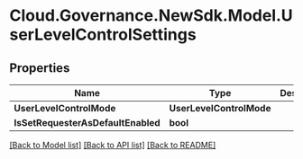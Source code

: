 # Cloud.Governance.NewSdk.Model.UserLevelControlSettings
## Properties

Name | Type | Description | Notes
------------ | ------------- | ------------- | -------------
**UserLevelControlMode** | **UserLevelControlMode** |  | [optional] 
**IsSetRequesterAsDefaultEnabled** | **bool** |  | [optional] 

[[Back to Model list]](../README.md#documentation-for-models) [[Back to API list]](../README.md#documentation-for-api-endpoints) [[Back to README]](../README.md)


